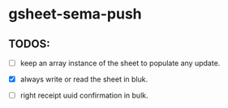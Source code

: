 # gsheet-sema-push

## TODOS:
- [ ] keep an array instance of the sheet to populate any update.
- [x] always write or read the sheet in bluk.
- [ ] right receipt uuid confirmation in bulk.

